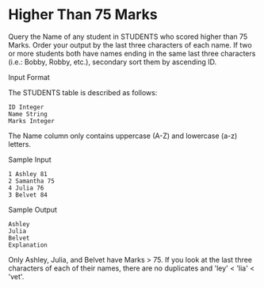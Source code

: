 Higher Than 75 Marks
=============


Query the Name of any student in STUDENTS who scored higher than 75 Marks. Order your output by the last three characters of each name. If two or more students both have names ending in the same last three characters (i.e.: Bobby, Robby, etc.), secondary sort them by ascending ID.

Input Format

The STUDENTS table is described as follows:
```
ID Integer
Name String
Marks Integer
```

The Name column only contains uppercase (A-Z) and lowercase (a-z) letters.

Sample Input
```
1 Ashley 81
2 Samantha 75
4 Julia 76
3 Belvet 84
```

Sample Output
```
Ashley
Julia
Belvet
Explanation
```
Only Ashley, Julia, and Belvet have Marks > 75. If you look at the last three characters of each of their names, there are no duplicates and 'ley' < 'lia' < 'vet'.